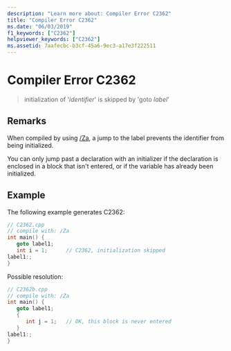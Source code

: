 ```yaml
---
description: "Learn more about: Compiler Error C2362"
title: "Compiler Error C2362"
ms.date: "06/03/2019"
f1_keywords: ["C2362"]
helpviewer_keywords: ["C2362"]
ms.assetid: 7aafecbc-b3cf-45a6-9ec3-a17e3f222511
---
```

# Compiler Error C2362

> initialization of '*identifier*' is skipped by 'goto *label*'

## Remarks

When compiled by using [/Za](../../build/reference/za-ze-disable-language-extensions.md), a jump to the label prevents the identifier from being initialized.

You can only jump past a declaration with an initializer if the declaration is enclosed in a block that isn't entered, or if the variable has already been initialized.

## Example

The following example generates C2362:

```cpp
// C2362.cpp
// compile with: /Za
int main() {
   goto label1;
   int i = 1;      // C2362, initialization skipped
label1:;
}
```

Possible resolution:

```cpp
// C2362b.cpp
// compile with: /Za
int main() {
   goto label1;
   {
      int j = 1;   // OK, this block is never entered
   }
label1:;
}
```
